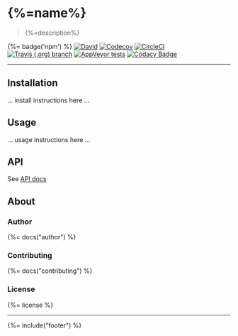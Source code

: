 # {%=name%}

> {%=description%}

{%= badge('npm') %}
[![David](https://img.shields.io/david/stefanwalther/{%=name%}.svg)](https://github.com/stefanwalther/{%=name%})
[![Codecov](https://img.shields.io/codecov/c/github/stefanwalther/{%=name%}.svg?logo=codecov)](https://codecov.io/gh/stefanwalther/{%=name%})
[![CircleCI](https://img.shields.io/circleci/project/github/stefanwalther/{%=name%}.svg?logo=circleci)](https://circleci.com/gh/stefanwalther/{%=name%}/tree/master)
[![Travis (.org) branch](https://img.shields.io/travis/stefanwalther/{%=name%}/master.svg?logo=travis)](https://travis-ci.org/stefanwalther/{%=name%}.svg?branch=master)
[![AppVeyor tests](https://img.shields.io/appveyor/ci/stefanwalther/{%=name%}.svg?logo=appveyor)](https://ci.appveyor.com/project/stefanwalther/{%=name%}/branch/master)
[![Codacy Badge](https://api.codacy.com/project/badge/Grade/cd348c2723f54f7398399549225ca2e9)](https://www.codacy.com/app/stefan-walther/sense-go?utm_source=github.com&amp;utm_medium=referral&amp;utm_content=stefanwalther/sense-go&amp;utm_campaign=badger)

---

## Installation

... install instructions here ...

## Usage

... usage instructions here ...

## API

See [API docs](./docs/api-docs.md)

## About

### Author
{%= docs("author") %}

### Contributing
{%= docs("contributing") %}

### License
{%= license %}

***

{%= include("footer") %}